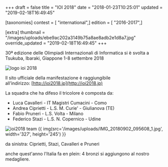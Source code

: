 +++
draft = false
title = "IOI 2018"
date = "2018-01-23T10:25:01"
updated = "2019-02-18T16:49:45"

[taxonomies]
contest = [ "international",]
edition = [ "2016-2017",]

[extra]
thumbnail = "/images/uploads/ebe9ac202a3149b75a8ae8adb2e1d8a7.jpg"
override_updated = "2019-02-18T16:49:45"
+++

30ª edizione delle Olimpiadi Internazionali di Informatica si è svolta a Tsukuba, Ibaraki, Giappone 1-8 settembre 2018

![logo ioi 2018](/images/uploads/logo-ioi-2018.png)

Il sito ufficiale della manifestazione è raggiungibile all’indirizzo: [http://ioi2018.jp](http://ioi2018.jp)

La squadra che ha difeso il tricolore è composta da:

- Luca Cavalleri - IT Magistri Cumacini - Como
- Andrea Ciprietti - L.S. M. Curie' - Giulianova (TE)
- Fabio Pruneri - L.S. Volta - Milano
- Federico Stazi - L.S. N. Copernico - Udine

![ioi2018 team](/images/uploads/ioi2018-team.png)
{{ img(src='/images/uploads/IMG_20180902_095608_1.jpg', width='327', height='245') }}

da sinistra: Ciprietti, Stazi, Cavalleri e Pruneri

anche quest'anno l'Italia fa en plein: 4 bronzi si aggiungono al nostro medagliere.
